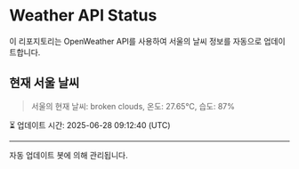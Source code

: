 
# Weather API Status

이 리포지토리는 OpenWeather API를 사용하여 서울의 날씨 정보를 자동으로 업데이트합니다.

## 현재 서울 날씨
> 서울의 현재 날씨: broken clouds, 온도: 27.65°C, 습도: 87%

⏳ 업데이트 시간: 2025-06-28 09:12:40 (UTC)

---
자동 업데이트 봇에 의해 관리됩니다.

